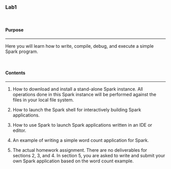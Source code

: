 ### **Lab1**

<br>

#### **Purpose**

---

Here you will learn how to write, compile, debug, and execute a simple Spark program.

<br>

#### **Contents**

---

1. How to download and install a stand-alone Spark instance. All operations
   done in this Spark instance will be performed against the files in your local file system.

2. How to launch the Spark shell for interactively building Spark applications.

3. How to use Spark to launch Spark applications written in an IDE or editor.

4. An example of writing a simple word count application for Spark.

5. The actual homework assignment. There are no deliverables for sections 2,
   3, and 4. In section 5, you are asked to write and submit your own Spark application
   based on the word count example.
